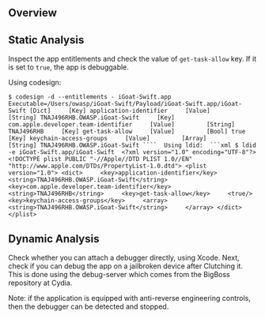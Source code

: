 ## Overview

## Static Analysis

Inspect the app entitlements and check the value of `get-task-allow` key. If it is set to `true`, the app is debuggable.

Using codesign:

`$ codesign -d --entitlements - iGoat-Swift.app  Executable=/Users/owasp/iGoat-Swift/Payload/iGoat-Swift.app/iGoat-Swift [Dict]     [Key] application-identifier     [Value]         [String] TNAJ496RHB.OWASP.iGoat-Swift     [Key] com.apple.developer.team-identifier     [Value]         [String] TNAJ496RHB     [Key] get-task-allow     [Value]         [Bool] true     [Key] keychain-access-groups     [Value]         [Array]             [String] TNAJ496RHB.OWASP.iGoat-Swift ````  Using ldid:  ```xml $ ldid -e iGoat-Swift.app/iGoat-Swift  <?xml version="1.0" encoding="UTF-8"?> <!DOCTYPE plist PUBLIC "-//Apple//DTD PLIST 1.0//EN" "http://www.apple.com/DTDs/PropertyList-1.0.dtd"> <plist version="1.0"> <dict>     <key>application-identifier</key>     <string>TNAJ496RHB.OWASP.iGoat-Swift</string>     <key>com.apple.developer.team-identifier</key>     <string>TNAJ496RHB</string>     <key>get-task-allow</key>     <true/>     <key>keychain-access-groups</key>     <array>         <string>TNAJ496RHB.OWASP.iGoat-Swift</string>     </array> </dict> </plist>`

## Dynamic Analysis

Check whether you can attach a debugger directly, using Xcode. Next, check if you can debug the app on a jailbroken device after Clutching it. This is done using the debug-server which comes from the BigBoss repository at Cydia.

Note: if the application is equipped with anti-reverse engineering controls, then the debugger can be detected and stopped.